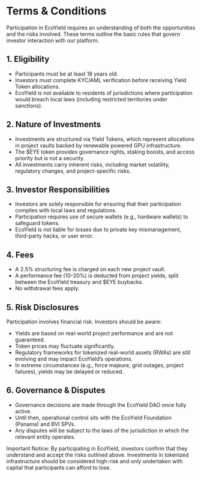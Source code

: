 # Terms & Conditions

Participation in EcoYield requires an understanding of both the opportunities and the risks involved. These terms outline the basic rules that govern investor interaction with our platform.

## 1. Eligibility

* Participants must be at least 18 years old.
* Investors must complete KYC/AML verification before receiving Yield Token allocations.
* EcoYield is not available to residents of jurisdictions where participation would breach local laws (including restricted territories under sanctions).

## 2. Nature of Investments

* Investments are structured via Yield Tokens, which represent allocations in project vaults backed by renewable powered GPU infrastructure.
* The $EYE token provides governance rights, staking boosts, and access priority but is not a security.
* All investments carry inherent risks, including market volatility, regulatory changes, and project-specific risks.

## 3. Investor Responsibilities

* Investors are solely responsible for ensuring that their participation complies with local laws and regulations.
* Participation requires use of secure wallets (e.g., hardware wallets) to safeguard tokens.
* EcoYield is not liable for losses due to private key mismanagement, third-party hacks, or user error.

## 4. Fees

* A 2.5% structuring fee is charged on each new project vault.
* A performance fee (10–20%) is deducted from project yields, split between the EcoYield treasury and $EYE buybacks.
* No withdrawal fees apply.

## 5. Risk Disclosures

Participation involves financial risk. Investors should be aware:

* Yields are based on real-world project performance and are not guaranteed.
* Token prices may fluctuate significantly.
* Regulatory frameworks for tokenized real-world assets (RWAs) are still evolving and may impact EcoYield’s operations.
* In extreme circumstances (e.g., force majeure, grid outages, project failures), yields may be delayed or reduced.

## 6. Governance & Disputes

* Governance decisions are made through the EcoYield DAO once fully active.
* Until then, operational control sits with the EcoYield Foundation (Panama) and BVI SPVs.
* Any disputes will be subject to the laws of the jurisdiction in which the relevant entity operates.

Important Notice: By participating in EcoYield, investors confirm that they understand and accept the risks outlined above. Investments in tokenized infrastructure should be considered high-risk and only undertaken with capital that participants can afford to lose.
